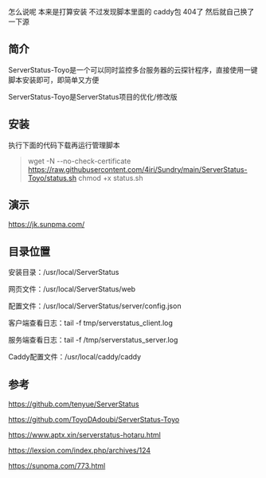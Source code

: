 怎么说呢 本来是打算安装 不过发现脚本里面的 caddy包 404了 然后就自己换了一下源

## 简介

ServerStatus-Toyo是一个可以同时监控多台服务器的云探针程序，直接使用一键脚本安装即可，即简单又方便

ServerStatus-Toyo是ServerStatus项目的优化/修改版

## 安装

执行下面的代码下载再运行管理脚本

> wget -N --no-check-certificate https://raw.githubusercontent.com/4iri/Sundry/main/ServerStatus-Toyo/status.sh chmod +x status.sh

## 演示

https://jk.sunpma.com/

## 目录位置

安装目录：/usr/local/ServerStatus

网页文件：/usr/local/ServerStatus/web

配置文件：/usr/local/ServerStatus/server/config.json

客户端查看日志：tail -f tmp/serverstatus_client.log

服务端查看日志：tail -f /tmp/serverstatus_server.log

Caddy配置文件：/usr/local/caddy/caddy

## 参考

https://github.com/tenyue/ServerStatus

https://github.com/ToyoDAdoubi/ServerStatus-Toyo

https://www.aptx.xin/serverstatus-hotaru.html

https://lexsion.com/index.php/archives/124

https://sunpma.com/773.html

